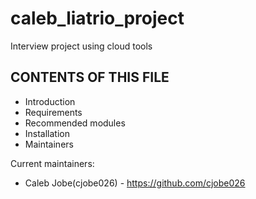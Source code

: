 # caleb_liatrio_project
Interview project using cloud tools

CONTENTS OF THIS FILE
---------------------

 * Introduction
 * Requirements
 * Recommended modules
 * Installation
 * Maintainers



 Current maintainers:
 * Caleb Jobe(cjobe026) - https://github.com/cjobe026